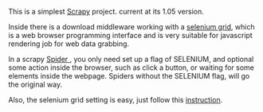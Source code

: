 This is a simplest [Scrapy](https://github.com/scrapy/scrapy) project. current at its 1.05 version.

Inside there is a download middleware working with a [selenium grid](http://www.seleniumhq.org/docs/), which is a web browser programming interface and is very suitable for javascript rendering job for web data grabbing.

In a scrapy [Spider ](http://doc.scrapy.org/en/latest/topics/spiders.html), you only need set up a flag of SELENIUM, and optional some action inside the browser, such as click a button, or waiting for some elements inside the webpage. Spiders without the SELENIUM flag, will go the original way.

Also, the selenium grid setting is easy, just follow this [instruction](http://www.seleniumhq.org/docs/07_selenium_grid.jsp).

